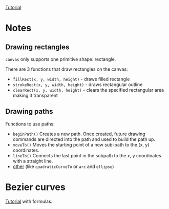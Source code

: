 [Tutorial](https://developer.mozilla.org/en-US/docs/Web/API/Canvas_API/Tutorial/Drawing_shapes)

# Notes

## Drawing rectangles

``canvas`` only supports one primitive shape: rectangle.

There are 3 functions that draw rectangles on the canvas: 
* ``fillRect(x, y, width, height)`` - draws filled rectangle
* ``strokeRect(x, y, width, height)`` - draws rectangular outline
* ``clearRect(x, y, width, height)`` - clears the specified rectangular area making it transparent

## Drawing paths

Functions to use paths:
* ``beginPath()`` Creates a new path. Once created, future drawing commands are directed into the path and used to build the path up.
* ``moveTo()`` Moves the starting point of a new sub-path to the (x, y) coordinates.
* ``lineTo()`` Connects the last point in the subpath to the x, y coordinates with a straight line.
* [other](https://developer.mozilla.org/en-US/docs/Web/API/CanvasRenderingContext2D#Paths) (like ``quadraticCurveTo`` or ``arc`` and ``ellipse``)


# Bezier curves

[Tutorial](http://www.algorytm.org/podstawy-grafiki/krzywa-beziera.html) with formulas.